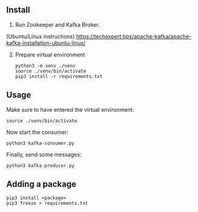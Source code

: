 ## Install

1. Run Zookeeper and Kafka Broker.

(Ubuntu/Linux instructions)
https://techexpert.tips/apache-kafka/apache-kafka-installation-ubuntu-linux/

2. Prepare virtual environment

    ```shell
    python3 -m venv ./venv
    source ./venv/bin/activate
    pip3 install -r requirements.txt
    ```

## Usage

Make sure to have entered the virtual environment:
```shell
source ./venv/bin/activate
```

Now start the consumer:
```shell
python3 kafka-consumer.py
```

Finally, send some messages:
```shell
python3 kafka-producer.py
```

## Adding a package 

```shell
pip3 install <package>
pip3 freeze > requirements.txt
```